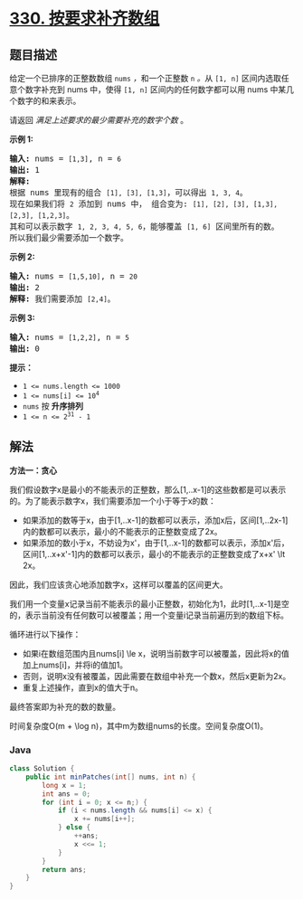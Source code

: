 # [330. 按要求补齐数组](https://leetcode.cn/problems/patching-array)

## 题目描述

<p>给定一个已排序的正整数数组 <code>nums</code>&nbsp;<em>，</em>和一个正整数&nbsp;<code>n</code><em> 。</em>从&nbsp;<code>[1, n]</code>&nbsp;区间内选取任意个数字补充到&nbsp;nums&nbsp;中，使得&nbsp;<code>[1, n]</code>&nbsp;区间内的任何数字都可以用&nbsp;nums&nbsp;中某几个数字的和来表示。</p>

<p>请返回 <em>满足上述要求的最少需要补充的数字个数</em>&nbsp;。</p>

<p><strong>示例&nbsp;1:</strong></p>

<pre>
<strong>输入: </strong>nums = <code>[1,3]</code>, n = <code>6</code>
<strong>输出: </strong>1 
<strong>解释:</strong>
根据 nums&nbsp;里现有的组合&nbsp;<code>[1], [3], [1,3]</code>，可以得出&nbsp;<code>1, 3, 4</code>。
现在如果我们将&nbsp;<code>2</code>&nbsp;添加到&nbsp;nums 中，&nbsp;组合变为: <code>[1], [2], [3], [1,3], [2,3], [1,2,3]</code>。
其和可以表示数字&nbsp;<code>1, 2, 3, 4, 5, 6</code>，能够覆盖&nbsp;<code>[1, 6]</code>&nbsp;区间里所有的数。
所以我们最少需要添加一个数字。</pre>

<p><strong>示例 2:</strong></p>

<pre>
<strong>输入: </strong>nums = <code>[1,5,10]</code>, n = <code>20</code>
<strong>输出:</strong> 2
<strong>解释: </strong>我们需要添加&nbsp;<code>[2,4]</code>。
</pre>

<p><strong>示例&nbsp;3:</strong></p>

<pre>
<strong>输入: </strong>nums = <code>[1,2,2]</code>, n = <code>5</code>
<strong>输出:</strong> 0
</pre>

<p><strong>提示：</strong></p>

<ul>
	<li><code>1 &lt;= nums.length &lt;= 1000</code></li>
	<li><code>1 &lt;= nums[i] &lt;= 10<sup>4</sup></code></li>
	<li><code>nums</code>&nbsp;按 <strong>升序排列</strong></li>
	<li><code>1 &lt;= n &lt;= 2<sup>31</sup>&nbsp;- 1</code></li>
</ul>

## 解法

**方法一：贪心**

我们假设数字x是最小的不能表示的正整数，那么[1,..x-1]的这些数都是可以表示的。为了能表示数字x，我们需要添加一个小于等于x的数：

-   如果添加的数等于x，由于[1,..x-1]的数都可以表示，添加x后，区间[1,..2x-1]内的数都可以表示，最小的不能表示的正整数变成了2x。
-   如果添加的数小于x，不妨设为x'，由于[1,..x-1]的数都可以表示，添加x'后，区间[1,..x+x'-1]内的数都可以表示，最小的不能表示的正整数变成了x+x' \lt 2x。

因此，我们应该贪心地添加数字x，这样可以覆盖的区间更大。

我们用一个变量x记录当前不能表示的最小正整数，初始化为1，此时[1,..x-1]是空的，表示当前没有任何数可以被覆盖；用一个变量i记录当前遍历到的数组下标。

循环进行以下操作：

-   如果i在数组范围内且nums[i] \le x，说明当前数字可以被覆盖，因此将x的值加上nums[i]，并将i的值加1。
-   否则，说明x没有被覆盖，因此需要在数组中补充一个数x，然后x更新为2x。
-   重复上述操作，直到x的值大于n。

最终答案即为补充的数的数量。

时间复杂度O(m + \log n)，其中m为数组nums的长度。空间复杂度O(1)。

### **Java**

```java
class Solution {
    public int minPatches(int[] nums, int n) {
        long x = 1;
        int ans = 0;
        for (int i = 0; x <= n;) {
            if (i < nums.length && nums[i] <= x) {
                x += nums[i++];
            } else {
                ++ans;
                x <<= 1;
            }
        }
        return ans;
    }
}
```
